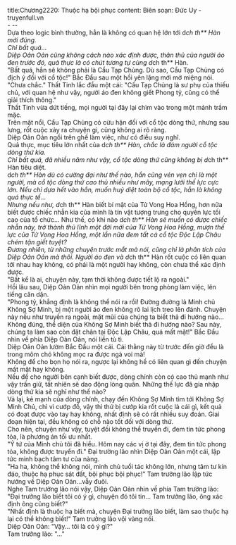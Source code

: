 title:Chương2220: Thuộc hạ bội phục
content:
Biên soạn: Đức Uy - truyenfull.vn<br>- --<br>Dựa theo logic bình thường, hẳn là không có quan hệ lớn tới d*ch th** Hàn mới đúng.<br>Chỉ bất quá...<br>Diệp Oản Oản cũng không cách nào xác định được, thân thủ của người áo đen trước đó, quả thực là có chút tương tự cùng d*ch th** Hàn.<br>"Bất quá, hẳn sẽ không phải là Cẩu Tạp Chủng. Dù sao, Cẩu Tạp Chủng có địch ý đối với cổ tộc!" Bắc Đẩu sau một hồi yên lặng mới mở miệng nói.<br>"Chưa chắc." Thất Tinh lắc đầu một cái: "Cẩu Tạp Chủng là sư phụ của thiếu chủ, với quan hệ như vậy, người áo đen không giết Phong tỷ, cũng có thể giải thích thông."<br>Thất Tinh vừa dứt tiếng, mọi người tại đây lại chìm vào trong một mảnh trầm mặc.<br>Trên mặt nổi, Cẩu Tạp Chủng có cừu hận đối với cổ tộc dòng thứ, nhưng sau lưng, rốt cuộc xảy ra chuyện gì, cũng không ai rõ ràng.<br>Diệp Oản Oản ngồi trên ghế làm việc, như có điều suy nghĩ.<br>Quả thực, mục tiêu lớn nhất của d*ch th** Hàn, chắc là đám người cổ tộc dòng thứ kia.<br>Chỉ bất quá, đã nhiều năm như vậy, cổ tộc dòng thứ cũng không bị d*ch th** Hàn tiêu diệt.<br>d*ch th** Hàn dù có cường đại như thế nào, hắn cũng vẻn vẹn chỉ là một người, mà cổ tộc dòng thứ cao thủ nhiều như mây, mạng lưới thế lực cực lớn. Nếu chỉ dựa hết vào hắn, muốn huỷ diệt toàn bộ cổ tộc, hẳn là không quá thực tế...<br>Nhưng nếu như, d*ch th** Hàn biết bí mật của Tử Vong Hoa Hồng, hơn nữa biết được chiếc nhẫn kia của mình là tín vật tượng trưng cho quyền lực tối cao của tổ chức... Như thế, có khi nào d*ch th** Hàn sẽ muốn có được chiếc nhẫn này, trở thành thủ lĩnh một đời mới của Tử Vong Hoa Hồng, mượn thế lực của Tử Vong Hoa Hồng, một lần nữa đem tất cả cổ tộc Độc Lập Châu chém tận giết tuyệt?<br>Đương nhiên, từ những chuyện trước mắt mà nói, cũng chỉ là phân tích của Diệp Oản Oản mà thôi. Người áo đen và d*ch th** Hàn rốt cuộc có liên quan tới nhau hay không, có phải là một người hay không, còn chưa thể xác định được.<br>"Bất kể là ai, chuyện này, tạm thời không được tiết lộ ra ngoài."<br>Hồi lâu sau, Diệp Oản Oản nhìn mọi người bên trong phòng làm việc, lên tiếng căn dặn.<br>"Phong tỷ, khẳng định là không thể nói ra rồi! Đường đường là Minh chủ Không Sợ Minh, bị một người áo đen không rõ lai lịch treo lên đánh. Chuyện này nếu như truyền ra ngoài, mặt mũi của chúng ta biết thả đi hướng nào... Không đúng, thể diện của Không Sợ Minh biết thả đi hướng nào? Sau này, chúng ta làm sao còn đặt chân tại Độc Lập Châu, quá mất mặt!" Bắc Đẩu nhìn về phía Diệp Oản Oản, nói liền tù tì.<br>Diệp Oản Oản lườm Bắc Đẩu một cái. Cái thằng này từ trước đến giờ đều là trong mõm chó không mọc ra được ngà voi mà!<br>Không để cho bọn họ nói ra, ngược lại không hề có liên quan gì đến chuyện mất mặt hay không.<br>Nếu để cho người bên cạnh biết được, dòng chính còn có cao thủ mạnh như vậy trấn giữ, tất nhiên sẽ dao động lòng quân. Những thế lực đã gia nhập dòng thứ kia sẽ nghĩ như thế nào?<br>Vả lại, kẻ mạnh của dòng chính, chạy đến Không Sợ Minh tìm tới Không Sợ Minh Chủ, chỉ vì cướp đồ, vậy thì thứ bị cướp kia rốt cuộc là cái gì, kết quả có đoạt được vào tay hay không, nhất định sẽ có rất nhiều suy đoán. Giai đoạn hiện tại, đều không có chỗ nào tốt đối với dòng thứ.<br>Cho nên, chuyện như vậy, tuyệt đối không thể truyền đi, đem tin tức phong tỏa, là phương án tối ưu nhất.<br>"Ý tứ của Minh chủ tôi đã hiểu. Hôm nay các vị ở tại đây, đem tin tức phong tỏa, không được truyền đi." Đại trưởng lão nhìn Diệp Oản Oản một cái, lập tức minh bạch tâm tư của nàng.<br>"Ha ha, không thể không nói, minh chủ tuổi tác không lớn, nhưng tâm tư kín đáo, thuộc hạ phục sát đất, bội phục bội phục!" Tam trưởng lão lập tức hướng về Diệp Oản Oản...vẫy đuôi.<br>Nghe Tam trưởng lão nói vậy, Diệp Oản Oản nhìn về phía Tam trưởng lão: "Đại trưởng lão biết tôi có ý gì, chuyện đó tôi tin... Tam trưởng lão, ông xác định ông cũng biết?"<br>"Nhất định là thuộc hạ biết mà, chuyện Đại trưởng lão biết, làm sao thuộc hạ lại có thể không biết!" Tam trưởng lão vội vàng nói.<br>Diệp Oản Oản: "Vậy... tôi là có ý gì?"<br>Tam trưởng lão: "..."
